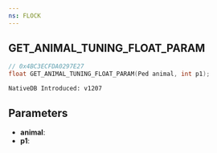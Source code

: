 ```yaml
---
ns: FLOCK
---
```

## GET_ANIMAL_TUNING_FLOAT_PARAM

```c
// 0x4BC3ECFDA0297E27
float GET_ANIMAL_TUNING_FLOAT_PARAM(Ped animal, int p1);
```

```
NativeDB Introduced: v1207
```

## Parameters
* **animal**:
* **p1**:
